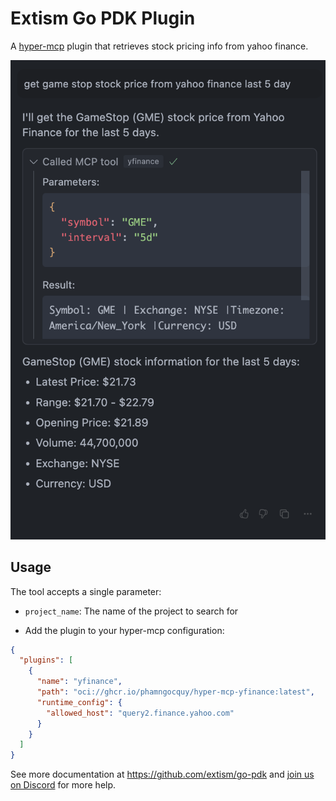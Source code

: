 # Extism Go PDK Plugin

A [hyper-mcp](https://github.com/tuananh/hyper-mcp) plugin that retrieves stock pricing info from yahoo finance.

<p align="center">
  <img src="./assets/yfinance.png">
</p>

## Usage

The tool accepts a single parameter:

- `project_name`: The name of the project to search for

- Add the plugin to your hyper-mcp configuration:

```json
{
  "plugins": [
    {
      "name": "yfinance",
      "path": "oci://ghcr.io/phamngocquy/hyper-mcp-yfinance:latest",
      "runtime_config": {
        "allowed_host": "query2.finance.yahoo.com"
      }
    }
  ]
}
```

See more documentation at https://github.com/extism/go-pdk and
[join us on Discord](https://extism.org/discord) for more help.
